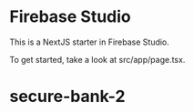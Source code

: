 # Firebase Studio

This is a NextJS starter in Firebase Studio.

To get started, take a look at src/app/page.tsx.
# secure-bank-2
